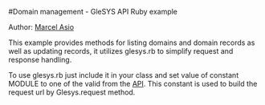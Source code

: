 #Domain management - GleSYS API Ruby example

Author: [Marcel Asio](https://github.com/asio)

This example provides methods for listing domains and domain records as well as updating records, it utilizes glesys.rb to simplify request and response handling.

To use glesys.rb just include it in your class and set value of constant MODULE to one of the valid from the [API](https://github.com/GleSYS/API/wiki/Full-API-Documentation). This constant is used to build the request url by Glesys.request method.